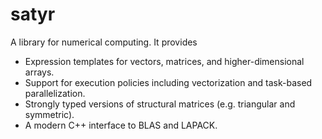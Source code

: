 # satyr
A library for numerical computing. It provides
* Expression templates for vectors, matrices, and higher-dimensional arrays.
* Support for execution policies including vectorization and task-based
parallelization.
* Strongly typed versions of structural matrices (e.g. triangular and
symmetric).
* A modern C++ interface to BLAS and LAPACK.
